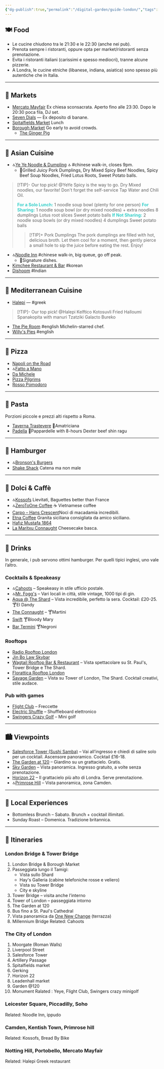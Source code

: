 ```yaml
---
{"dg-publish":true,"permalink":"/digital-garden/guide-london/","tags":["resource"]}
---
```


## 🍽️ Food
- Le cucine chiudono tra le 21:30 e le 22:30 (anche nei pub).
- Prenota sempre i ristoranti, oppure opta per market/ristoranti senza prenotazione.
- Evita i ristoranti italiani (carissimi e spesso mediocri), tranne alcune pizzerie.
- A Londra, le cucine etniche (libanese, indiana, asiatica) sono spesso più autentiche che in Italia.
<!-- 
🔗 [Tutti i miei ristoranti](https://maps.app.goo.gl/yUdTQqtVX5Swvoou5)
-->
---
## 🥡 Markets
- [Mercato Mayfair](https://www.google.com/maps/search/?api=1&query=Mercato+Mayfair+London) Ex chiesa sconsacrata. Aperto fino alle 23:30. Dopo le 20:30 poca fila, DJ set.
- [Seven Dials](https://www.google.com/maps/search/?api=1&query=Seven+Dials+London) — Ex deposito di banane. 
- [Spitalfields Market](https://www.google.com/maps/search/?api=1&query=Spitalfields+Market+London) Lunch
- [Borough Market](https://www.google.com/maps/search/?api=1&query=Borough+Market+London)  Go early to avoid crowds. 
	- [The Ginger Pig](https://maps.app.goo.gl/41Y88ZFYRgYLvLSv6)
---
## 🥢 Asian Cuisine 
- 🔝[Ye Ye Noodle & Dumpling](https://www.google.com/maps/search/?api=1&query=Ye+Ye+Noodle+%26+Dumpling+Artillery+Passage+London) 🔝 #chinese walk-in, closes 9pm.
	- 🍴Grilled Juicy Pork Dumplings, Dry Mixed Spicy Beef Noodles, Spicy Beef Soup Noodles, Fried Lotus Roots, Sweet Potato balls. 
>[!TIP]- Our top pick! @YeYe
>Spicy is the way to go. Dry Mixed noodles, our favorite! Don't forget the self-service Tap Water and Chili Oil.
> 
><font color="#36cfc9">**For a Solo Lunch:**</font>
>1 noodle soup bowl (plenty for one person)
><font color="#36cfc9">**For Sharing:**</font>
>1 noodle soup bowl (or dry mixed noodles) + extra noodles
>8 dumplings
>Lotus root slices
>Sweet potato balls
><font color="#36cfc9">**If Not Sharing:**</font>
>2 noodle soup bowls (or dry mixed noodles)
>4 dumplings
>Sweet potato balls
>>[!TIP]+ Pork Dumplings
>>The pork dumplings are filled with hot, delicious broth. Let them cool for a moment, then gently pierce a small hole to sip the juice before eating the rest. Enjoy!
- 🔝[Noodle Inn](https://www.google.com/maps/search/?api=1&query=Noodle+Inn+London) #chinese walk-in, big queue, go off peak. 
	- 🍴Signature dishes.
- [Kimchee Restaurant & Bar](https://www.google.com/maps/search/?api=1&query=Kimchee+Restaurant+%26+Bar+London) #korean
- [Dishoom](https://www.google.com/maps/search/?api=1&query=Dishoom+London) #Indian
---
## 🌊 Mediterranean Cuisine 
- [Halepi](https://www.google.com/maps/search/?api=1&query=Halepi+London) — #greek
> [!TIP]- Our top pick! @Halepi 
> Kelftico 
> Kotosuvli
> Fried Halloumi
> Spanakopita with manuri
> Tzatziki 
> Galacto Bureko
- [The Pie Room](https://www.google.com/maps/search/?api=1&query=The+Pie+Room+London) #english Michelin-starred chef. 
- [Willy's Pies](https://maps.app.goo.gl/Q2cVvwS9AtGjpNj66) #english 

---
## 🍕 Pizza
- [Napoli on the Road](https://www.google.com/maps/search/?api=1&query=Napoli+on+the+Road+London)
- 🔝[Fatto a Mano](https://www.google.com/maps/search/?api=1&query=Fatto+a+Mano+King%27s+Cross+London)
- [Da Michele](https://www.google.com/maps/search/?api=1&query=Da+Michele+London)
- [Pizza Pilgrims](https://www.google.com/maps/search/?api=1&query=Pizza+Pilgrims+London)
- [Rosso Pomodoro](https://www.google.com/maps/search/?api=1&query=Rosso+Pomodoro+London)
---
## 🍝 Pasta
Porzioni piccole e prezzi alti rispetto a Roma.
- [Taverna Trastevere](https://maps.app.goo.gl/yw2xzqfyd7H8daun6) 🍴Amatriciana 
- [Padella](https://www.google.com/maps/search/?api=1&query=Padella+Shoreditch+London) 🍴Pappardelle with 8-hours Dexter beef shin ragu
---
## 🍔 Hamburger 
- 🔝[Bronson's Burgers](https://maps.app.goo.gl/x9DM9nwP1askLWnv6)
- [Shake Shack](https://www.google.com/maps/search/?api=1&query=Shake+Shack+London) Catena ma non male 
---
## 🍰 Dolci & Caffè
<!-- 
🔗 [Tutti i miei dolci & caffè](https://maps.app.goo.gl/JSVDmn7t5oDPKYrYA)
-->
- 🔝[Kossofs](https://www.google.com/maps/search/?api=1&query=Kossofs+London) Lievitati, Baguettes better than France
- 🔝[ZeroToOne Coffee](https://www.google.com/maps/search/?api=1&query=ZeroToOne+Coffee+London) ☕ Vietnamese coffee
- [Carpo – Hans Crescent](https://www.google.com/maps/search/?api=1&query=Carpo+Hans+Crescent+London)Noci di macadamia incredibili.
- [Etna Coffee](https://www.google.com/maps/search/?api=1&query=Etna+Coffee+London) Granita siciliana consigliata da amico siciliano.
- [Hafız Mustafa 1864](https://www.google.com/maps/search/?api=1&query=Hafiz+Mustafa+1864+Knightsbridge+London)
- [La Maritxu Connaught](https://www.google.com/maps/search/?api=1&query=La+Maritxu+Connaught+London) Cheesecake basca.
---
## 🍻 Drinks
In generale, i pub servono ottimi hamburger. Per quelli tipici inglesi, uno vale l’altro.
<!-- 
🔗 [Tutti i miei pub](https://maps.app.goo.gl/1Jzu97u9jSin3Dkd8)
-->
### Cocktails & Speakeasy
- 🔝[Cahoots](https://www.google.com/maps/search/?api=1&query=Cahoots+London) – Speakeasy in stile ufficio postale.
- 🔝[Mr. Fogg's](https://www.google.com/maps/search/?api=1&query=Mr.+Fogg%27s+London) – Vari locali in città, stile vintage, 1000 tipi di gin.
- [Aqua @ The Shard](https://www.google.com/maps/search/?api=1&query=Aqua+Shard+London) – Vista incredibile, perfetto la sera. Cocktail: £20-25. 🍸El Dandy
- [The Connaught](https://maps.app.goo.gl/TTgaqzCaaBpHsaYt6) – 🍸Martini 
- [Swift](https://maps.app.goo.gl/EUbpge3LMtc3FQiQA) 🍸Bloody Mary
- [Bar Termini](https://maps.app.goo.gl/SaoXPDcrsoKF63Cm7) 🍸Negroni
### Rooftops
- [Radio Rooftop London](https://www.google.com/maps/search/?api=1&query=Radio+Rooftop+London)
- [Jin Bo Law Skybar](https://www.google.com/maps/search/?api=1&query=Jin+Bo+Law+Skybar+London)
- [Wagtail Rooftop Bar & Restaurant](https://www.google.com/maps/search/?api=1&query=Wagtail+Rooftop+Bar+%26+Restaurant+London) – Vista spettacolare su St. Paul's, Tower Bridge e The Shard.
- [Florattica Rooftop London](https://www.google.com/maps/search/?api=1&query=Florattica+Rooftop+London)
- [Savage Garden](https://www.google.com/maps/search/?api=1&query=Savage+Garden+Rooftop+Bar+London) – Vista su Tower of London, The Shard. Cocktail creativi, stile audace.
### Pub with games 
- [Flight Club](https://www.google.com/maps/search/?api=1&query=Flight+Club+London) – Freccette
- [Electric Shuffle](https://www.google.com/maps/search/?api=1&query=Electric+Shuffle+London) – Shuffleboard elettronico
- [Swingers Crazy Golf](https://www.google.com/maps/search/?api=1&query=Swingers+Crazy+Golf+London) – Mini golf

---
## 🏙️ Viewpoints 
- [Salesforce Tower (Sushi Samba)](https://www.google.com/maps/search/?api=1&query=Salesforce+Tower+Sushi+Samba+London) – Vai all’ingresso e chiedi di salire solo per un cocktail. Ascensore panoramico. Cocktail £16-18.
- [The Garden at 120](https://www.google.com/maps/search/?api=1&query=The+Garden+at+120+London) – Giardino su un grattacielo. Gratis.
- [Sky Garden](https://www.google.com/maps/search/?api=1&query=Sky+Garden+London) – Vista panoramica. Ingresso gratuito, a volte senza prenotazione.
- [Horizon 22](https://www.google.com/maps/search/?api=1&query=Horizon+22+London) – Il grattacielo più alto di Londra. Serve prenotazione.
- 🔝[Primrose Hill](https://www.google.com/maps/search/?api=1&query=Primrose+Hill+London) – Vista panoramica, zona Camden.

---
## 🧺 Local Experiences
- Bottomless Brunch – Sabato. Brunch + cocktail illimitati.
- Sunday Roast – Domenica. Tradizione britannica.

---
## 📍 Itineraries
### London Bridge & Tower Bridge
1. London Bridge & Borough Market
2. Passeggiata lungo il Tamigi:
	- Vista sullo Shard
	- Hay's Galleria (cabine telefoniche rosse e veliero)
	- Vista su Tower Bridge
	- City e skyline
3. Tower Bridge – visita anche l’interno
4. Tower of London – passeggiata intorno
5. The Garden at 120
6. Bus fino a St. Paul's Cathedral
7. Vista panoramica da [One New Change](https://www.google.com/maps/search/?api=1&query=One+New+Change+London) (terrazza)
8. Millennium Bridge
Related: Cahoots 
### The City of London
1. Moorgate (Roman Walls)
2. Liverpool Street 
3. Salesforce Tower 
4. Artillery Passage 
5. Spitalfields market 
6. Gerking 
7. Horizon 22
8. Leadenhall market 
9. Garden @120
10. Monument 
Ralated : Yeye, Flight Club, Swingers crazy minigolf 
### Leicester Square, Piccadilly, Soho
Related: Noodle Inn, ippudo
### Camden, Kentish Town, Primrose hill
Related: Kossofs, Bread By Bike 
### Notting Hill, Portobello, Mercato Mayfair
Related: Halepi Greek restaurant